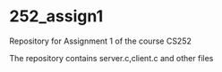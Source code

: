 # 252_assign1
Repository for Assignment 1 of the course CS252

The repository contains server.c,client.c and other files
